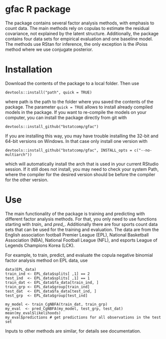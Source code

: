 # gfac R package
The package contains several factor analysis methods, with
emphasis to count data. The main methods rely on copulas to estimate the
residual covariance, not explained by the latent structure. Additionally, the
package contains four data sets for empirical evaluation and one baseline
model. The methods use RStan for inference, the only exception is the
iPoiss method where we use conjugate posterior.

# Installation
Download the contents of the package to a local folder. Then use

```{r eval = FALSE}
devtools::install("path", quick = TRUE)
``` 
where path is the path to the folder where you saved the contents of the package. The parameter `quick = TRUE` allows to install already compiled models in the package. If you want to re-compile the models on your computer, you can install the package directly from git with

```{r eval = FALSE}
devtools::install_github("bstatcomp/gfac")
``` 

If you are installing this way, you may have trouble installing the 32-bit and 64-bit versions on Windows. In 
that case only install one version with

```{r eval = FALSE}
devtools::install_github("bstatcomp/gfac", INSTALL_opts = c("--no-multiarch"))
``` 

which will automatically install the arch that is used in your current RStudio
session. If it still does not install, you may need to check your system Path,
where the compiler for the desired version should be before the compiler for
the other version.

# Use
The main functionality of the package is training and predicting with
different factor analysis methods. For that, you only need to use functions
starting with *train_* and *pred_*. Additionally there are four sports count 
data 
sets that can be used for the training and evaluation. The data are from the
English association football Premier League (EPL), National Basketball 
Association
(NBA), National Football League (NFL), and esports League of Legends Champions
Korea (LCK).

For example, to train, predict, and evaluate
the copula negative binomial factor analysis method on EPL data, use

```{r eval = FALSE}
data(EPL_data)
train_ind <- EPL_data$splits[ ,1] == 2
test_ind  <- EPL_data$splits[ ,1] == 1
train_dat <- EPL_data$fa_data[train_ind, ]
train_grp <- EPL_data$group[train_ind]
test_dat  <- EPL_data$fa_data[test_ind, ]
test_grp  <- EPL_data$group[test_ind]

my_model <- train_CgNBFA(train_dat, train_grp)
my_eval  <- pred_CgNBFA(my_model, test_grp, test_dat)
mean(my_eval$likelihoods)
my_eval$predictions # get predictions for all observations in the test set
``` 

Inputs to other methods are similar, for details see documentation. 
